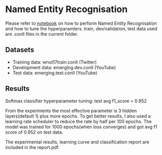 # Named Entity Recognisation
Please refer to [notebook](https://github.com/BambooPalace/Natural-language-processing/blob/main/Name-entity-recognization/NER_classifier.ipynb) on how to perform Named Entity Recognisation and how to tune the hyperparamters.
train, dev/validation, test data used are .conll files in the current folder.

## Datasets

- Training data: wnut17train.conll (Twitter)
- Development data: emerging.dev.conll (YouTube)
- Test data: emerging.test.conll (YouTube)

## Results
Softmax classifier hyperparameter tuning: test avg f1_score = 0.952

From the experiments the most effective parameter is 3 hidden layers(default 1) plus more epochs. To get better results, I also used a learning rate scheduler to reduce the rate by half per 100 epochs. The model was trained for 1000 epochs(when loss converges) and got avg f1 score of 0.952 on test data.

The experimental results, learning curve and classification report are included in the report.pdf.




